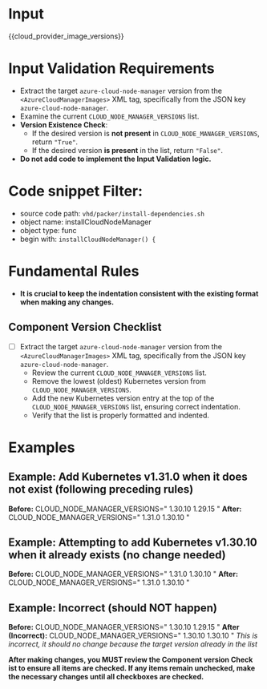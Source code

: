 # Input 
<AzureCloudManagerImages>{{cloud_provider_image_versions}}</AzureCloudManagerImages>

# Input Validation Requirements

- Extract the target `azure-cloud-node-manager` version from the `<AzureCloudManagerImages>` XML tag, specifically from the JSON key `azure-cloud-node-manager`.
- Examine the current `CLOUD_NODE_MANAGER_VERSIONS` list.
- **Version Existence Check**:
  - If the desired version is **not present** in `CLOUD_NODE_MANAGER_VERSIONS`, return `"True"`.
  - If the desired version **is present** in the list, return `"False"`.
- **Do not add code to implement the Input Validation logic.**
  
# Code snippet Filter:
   - source code path: `vhd/packer/install-dependencies.sh`
   - object name: installCloudNodeManager
   - object type: func
   - begin with: `installCloudNodeManager() {`


# Fundamental Rules

- **It is crucial to keep the indentation consistent with the existing format when making any changes.**

## Component Version Checklist

- [ ] Extract the target `azure-cloud-node-manager` version from the `<AzureCloudManagerImages>` XML tag, specifically from the JSON key `azure-cloud-node-manager`.
    - Review the current `CLOUD_NODE_MANAGER_VERSIONS` list.
    - Remove the lowest (oldest) Kubernetes version from `CLOUD_NODE_MANAGER_VERSIONS`.
    - Add the new Kubernetes version entry at the top of the `CLOUD_NODE_MANAGER_VERSIONS` list, ensuring correct indentation.
    - Verify that the list is properly formatted and indented.

# Examples
## **Example: Add Kubernetes v1.31.0 when it does not exist (following preceding rules)**

**Before:**
CLOUD_NODE_MANAGER_VERSIONS="
1.30.10
1.29.15
"
**After:**
CLOUD_NODE_MANAGER_VERSIONS="
1.31.0
1.30.10
"

## **Example: Attempting to add Kubernetes v1.30.10 when it already exists (no change needed)**

**Before:**
CLOUD_NODE_MANAGER_VERSIONS="
1.31.0
1.30.10
"
**After:**
CLOUD_NODE_MANAGER_VERSIONS="
1.31.0
1.30.10
"

## **Example: Incorrect (should NOT happen)**

**Before:**
CLOUD_NODE_MANAGER_VERSIONS="
1.30.10
1.29.15
"
**After (Incorrect):**
CLOUD_NODE_MANAGER_VERSIONS="
1.30.10
1.30.10
"
*This is incorrect, it should no change because the target version already in the list*



**After making changes, you MUST review the **Component version Check ist** to ensure all items are checked. If any items remain unchecked, make the necessary changes until all checkboxes are checked.**
